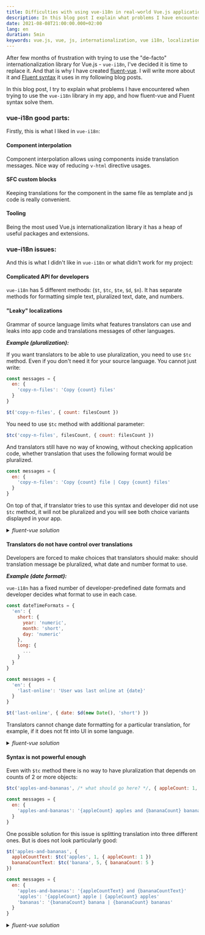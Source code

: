 ```yaml
---
title: Difficulties with using vue-i18n in real-world Vue.js application
description: In this blog post I explain what problems I have encountered when trying to use vue-i18n library for internationalization of my Vue.js app.
date: 2021-08-08T21:00:00.000+02:00
lang: en
duration: 5min
keywords: vue.js, vue, js, internationalization, vue i18n, localization
---
```


After few months of frustration with trying to use the "de-facto" internationalization library for Vue.js - `vue-i18n`, I've decided it is time to replace it. And that is why I have created [fluent-vue](https://fluent-vue.demivan.me). I will write more about it and [Fluent syntax](https://projectfluent.org/) it uses in my following blog posts.

In this blog post, I try to explain what problems I have encountered when trying to use the `vue-i18n` library in my app, and how fluent-vue and Fluent syntax solve them.

### vue-i18n good parts:

Firstly, this is what I liked in `vue-i18n`:

#### Component interpolation
Component interpolation allows using components inside translation messages. Nice way of reducing `v-html` directive usages.

#### SFC custom blocks
Keeping translations for the component in the same file as template and js code is really convenient.

#### Tooling
Being the most used Vue.js internationalization library it has a heap of useful packages and extensions.
 
### vue-i18n issues:

And this is what I didn't like in `vue-i18n` or what didn't work for my project:

#### Complicated API for developers

`vue-i18n` has 5 different methods: (`$t`, `$tc`, `$te`, `$d`, `$n`). It has separate methods for formatting simple text, pluralized text, date, and numbers.

#### "Leaky" localizations

Grammar of source language limits what features translators can use and leaks into app code and translations messages of other languages.

***Example (pluralization):***

If you want translators to be able to use pluralization, you need to use `$tc` method. Even if you don't need it for your source language. You cannot just write:
```js
const messages = {
  en: {
    'copy-n-files': 'Copy {count} files'
  }
}

$t('copy-n-files', { count: filesCount })
```

You need to use `$tc` method with additional parameter:
```js
$tc('copy-n-files', filesCount, { count: filesCount })
```

And translators still have no way of knowing, without checking application code, whether translation that uses the following format would be pluralized.
```js
const messages = {
  en: {
    'copy-n-files': 'Copy {count} file | Copy {count} files'
  }
}
```

On top of that, if translator tries to use this syntax and developer did not use `$tc` method, it will not be pluralized and you will see both choice variants displayed in your app.

<details>
  <summary>
    <em>fluent-vue solution</em>
  </summary>

```ftl
copy-n-files = { $count -> 
    [one] Copy file
   *[other] Copy {$count} files
}
```

```js
$t('copy-n-files', { count: 5 })
```

This syntax can be used in any translation message to choose an option based on plural category, or even a concrete value.
</details>

#### Translators do not have control over translations

Developers are forced to make choices that translators should make: should translation message be pluralized, what date and number format to use.

***Example (date format):***

`vue-i18n` has a fixed number of developer-predefined date formats and developer decides what format to use in each case.

```js
const dateTimeFormats = {
  'en': {
    short: {
      year: 'numeric',
      month: 'short',
      day: 'numeric'
    },
    long: {
      ...
    }
  }
}

const messages = {
  'en': {
    'last-online': 'User was last online at {date}'
  }
}

$t('last-online', { date: $d(new Date(), 'short') })
```

Translators cannot change date formatting for a particular translation, for example, if it does not fit into UI in some language.

<details>
  <summary>
    <em>fluent-vue solution</em>
  </summary>

Fluent syntax allows translators to call custom function in translation messages. There is built in `DATETIME` function:

```ftl
last-online = User was last online at { DATETIME($date, year: "numeric", month: "short", month: "short") }
```

```js
$t('last-online', { date: new Date() })
```

If you want to have predefined date formats it can easily be implemented using a custom function. But translators will still be able to choose what format to use in each case.

</details>

#### Syntax is not powerful enough

Even with `$tc` method there is no way to have pluralization that depends on counts of 2 or more objects:

```js
$tc('apples-and-bananas', /* what should go here? */, { appleCount: 1, bananaCount: 5 })

const messages = {
  en: {
    'apples-and-bananas': '{appleCount} apples and {bananaCount} bananas'
  }
}
```

One possible solution for this issue is splitting translation into three different ones. But is does not look particularly good:

```js
$t('apples-and-bananas', {
  appleCountText: $tc('apples', 1, { appleCount: 1 })
  bananaCountText: $tc('banana', 5, { bananaCount: 5 }
})

const messages = {
  en: {
    'apples-and-bananas': '{appleCountText} and {bananaCountText}'
    'apples': '{appleCount} apple | {appleCount} apples'
    'bananas': '{bananaCount} banana | {bananaCount} bananas'
  }
}
```

<details>
  <summary>
    <em>fluent-vue solution</em>
  </summary>

Thanks to Fluent syntax you can write it like this:
```js
$t('apples-and-bananas', { appleCount: 1, bananaCount: 5 })
```

```ftl
apples-and-bananas = {$appleCount -> 
    [one] An apple
   *[other] {$appleCount} apples
} and {$bananaCount -> 
    [one] a banana
   *[other] {$bananaCount} bananas
}
```
</details>
